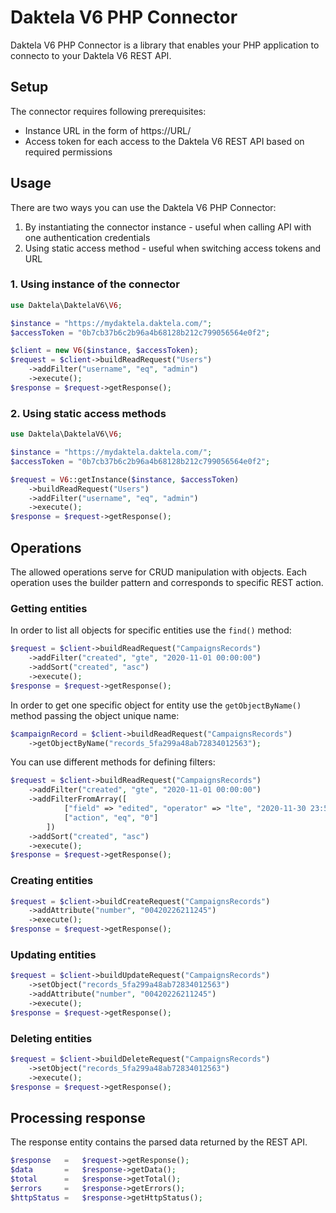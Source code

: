 # Daktela V6 PHP Connector
Daktela V6 PHP Connector is a library that enables your PHP application to connecto to your Daktela V6 REST API.

## Setup
The connector requires following prerequisites:
* Instance URL in the form of https://URL/
* Access token for each access to the Daktela V6 REST API based on required permissions

## Usage
There are two ways you can use the Daktela V6 PHP Connector:
1. By instantiating the connector instance - useful when calling API with one authentication credentials 
2. Using static access method - useful when switching access tokens and URL

### 1. Using instance of the connector
```php
use Daktela\DaktelaV6\V6;

$instance = "https://mydaktela.daktela.com/";
$accessToken = "0b7cb37b6c2b96a4b68128b212c799056564e0f2";

$client = new V6($instance, $accessToken);
$request = $client->buildReadRequest("Users")
    ->addFilter("username", "eq", "admin")
    ->execute();
$response = $request->getResponse();
```

### 2. Using static access methods
```php
use Daktela\DaktelaV6\V6;

$instance = "https://mydaktela.daktela.com/";
$accessToken = "0b7cb37b6c2b96a4b68128b212c799056564e0f2";

$request = V6::getInstance($instance, $accessToken)
    ->buildReadRequest("Users")
    ->addFilter("username", "eq", "admin")
    ->execute();
$response = $request->getResponse();
```

## Operations
The allowed operations serve for CRUD manipulation with objects. Each operation uses the builder pattern and corresponds to specific REST action.

### Getting entities
In order to list all objects for specific entities use the `find()` method:
```php
$request = $client->buildReadRequest("CampaignsRecords")
    ->addFilter("created", "gte", "2020-11-01 00:00:00")
    ->addSort("created", "asc")
    ->execute();
$response = $request->getResponse();
```

In order to get one specific object for entity use the `getObjectByName()` method passing the object unique name:
```php
$campaignRecord = $client->buildReadRequest("CampaignsRecords")
    ->getObjectByName("records_5fa299a48ab72834012563");
```

You can use different methods for defining filters:
```php
$request = $client->buildReadRequest("CampaignsRecords")
    ->addFilter("created", "gte", "2020-11-01 00:00:00")
    ->addFilterFromArray([
            ["field" => "edited", "operator" => "lte", "2020-11-30 23:59:59"],
            ["action", "eq", "0"]
        ])
    ->addSort("created", "asc")
    ->execute();
$response = $request->getResponse();
```

### Creating entities
```php
$request = $client->buildCreateRequest("CampaignsRecords")
    ->addAttribute("number", "00420226211245")
    ->execute();
$response = $request->getResponse();
```

### Updating entities
```php
$request = $client->buildUpdateRequest("CampaignsRecords")
    ->setObject("records_5fa299a48ab72834012563")
    ->addAttribute("number", "00420226211245")
    ->execute();
$response = $request->getResponse();
```

### Deleting entities
```php
$request = $client->buildDeleteRequest("CampaignsRecords")
    ->setObject("records_5fa299a48ab72834012563")
    ->execute();
$response = $request->getResponse();
```

## Processing response
The response entity contains the parsed data returned by the REST API.
```php
$response   =   $request->getResponse();
$data       =   $response->getData();
$total      =   $response->getTotal();
$errors     =   $response->getErrors();
$httpStatus =   $response->getHttpStatus();
```